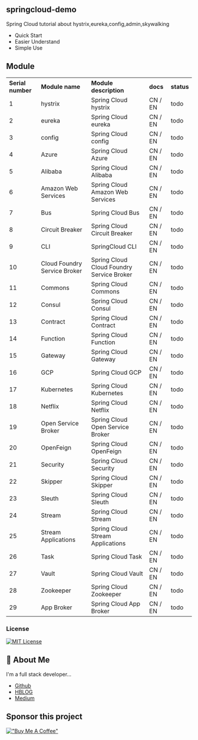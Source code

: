 ## springcloud-demo

Spring Cloud  tutorial about hystrix,eureka,config,admin,skywalking

 - Quick Start
 - Easier Understand
 - Simple Use

## Module
<table>
<th align="left">Serial number</th> <th align="left">Module name</th><th align="left">Module description </th><th align="left">docs</th><th align="left"> status</th>
<tr><td>1</td><td>	hystrix</td><td>	Spring Cloud hystrix</td><td>	CN / EN</td><td>	todo</td></tr>
<tr><td>2</td><td>	eureka</td><td>	Spring Cloud eureka	</td><td>CN / EN</td><td>	todo</td></tr>
<tr><td>3</td><td>	config	</td><td>Spring Cloud config</td><td>	CN / EN	</td><td>todo</td></tr>
<tr><td>4</td><td>	Azure</td><td>	Spring Cloud Azure	</td><td>CN / EN</td><td>	todo</td></tr>
<tr><td>5</td><td>	Alibaba	</td><td>Spring Cloud Alibaba	</td><td>CN / EN</td><td>	todo</td></tr>
<tr><td>6</td><td>	Amazon Web Services </td><td>Spring Cloud Amazon Web Services</td><td>	CN / EN	</td><td>todo</td></tr>
<tr><td>7</td><td>	Bus	</td><td>Spring Cloud Bus</td><td>	CN / EN</td><td>	todo
<tr><td>8</td><td>	Circuit Breaker</td><td>	Spring Cloud Circuit Breaker</td><td>	CN / EN	</td><td>todo</td></tr>
<tr><td>9</td><td>	CLI</td><td>	SpringCloud CLI</td><td>	CN / EN	</td><td>todo</td></tr>
<tr><td>10</td><td>	Cloud Foundry Service Broker</td><td>	Spring Cloud Cloud Foundry Service Broker</td><td>	CN / EN	</td><td>todo</td></tr>
<tr><td>11</td><td>	Commons</td><td>	Spring Cloud Commons</td><td>	CN / EN	</td><td>todo</td></tr>
<tr><td>12</td><td>	Consul</td><td>	Spring Cloud Consul	</td><td>CN / EN	</td><td>todo</td></tr>
<tr><td>13</td><td>	Contract</td><td>	Spring Cloud Contract</td><td>	CN / EN	</td><td>todo</td></tr>
<tr><td>14</td><td>	Function</td><td>	Spring Cloud Function</td><td>	CN / EN	</td><td>todo</td></tr>
<tr><td>15</td><td>	Gateway</td><td>	Spring Cloud Gateway	</td><td>CN / EN	</td><td>todo</td></tr>
<tr><td>16</td><td>	GCP</td><td>	Spring Cloud GCP	</td><td>CN / EN</td><td>	todo</td></tr>
<tr><td>17</td><td>	Kubernetes</td><td>	Spring Cloud Kubernetes	</td><td>CN / EN	</td><td>todo</td></tr>
<tr><td>18</td><td>	Netflix</td><td>	Spring Cloud Netflix	</td><td>CN / EN	</td><td>todo</td></tr>
<tr><td>19</td><td>	Open Service Broker</td><td>	Spring Cloud Open Service Broker	</td><td>CN / EN	</td><td>todo</td></tr>
<tr><td>20</td><td>	OpenFeign</td><td>	Spring Cloud OpenFeign</td><td>	CN / EN</td><td>	todo</td></tr>
<tr><td>21</td><td>	Security</td><td>	Spring Cloud Security	</td><td>CN / EN	</td><td>todo</td></tr>
<tr><td>22</td><td>	Skipper</td><td>	Spring Cloud Skipper</td><td>	CN / EN</td><td>	todo</td></tr>
<tr><td>23</td><td>	Sleuth</td><td>	Spring Cloud Sleuth</td><td>	CN / EN	</td><td>todo</td></tr>
<tr><td>24</td><td>	Stream</td><td>	Spring Cloud Stream	</td><td>CN / EN	</td><td>todo</td></tr>
<tr><td>25</td><td>	Stream Applications</td><td> 	Spring Cloud Stream Applications</td><td>	CN / EN</td><td>	todo</td></tr>
<tr><td>26</td><td>	Task</td><td>	Spring Cloud Task	</td><td>CN / EN</td><td>	todo</td></tr>
<tr><td>27</td><td>	Vault</td><td>	Spring Cloud Vault</td><td>	CN / EN	</td><td>todo</td></tr>
<tr><td>28</td><td>	Zookeeper</td><td>	Spring Cloud Zookeeper</td><td>	CN / EN</td><td>	todo</td></tr>
<tr><td>29</td><td>	App Broker</td><td>	Spring Cloud App Broker</td><td>	CN / EN</td><td>	todo</td></tr>

</table>

### License

[![MIT License](https://img.shields.io/badge/License-MIT-green.svg)](http://opensource.org/licenses/MIT)

## 🚀 About Me
I'm a full stack developer...

- [Github](https://github.com/Harries)
- [HBLOG](http://www.liuhaihua.cn/)
- [Medium](https://jxausea.medium.com/)

## Sponsor this project

[!["Buy Me A Coffee"](https://www.buymeacoffee.com/assets/img/custom_images/orange_img.png)](https://buymeacoffee.com/harries)